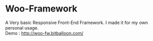 # Woo-Framework
A Very basic Responsive Front-End Framework. I made it for my own personal usage.<br/>
Demo : http://woo-fw.bitballoon.com/
